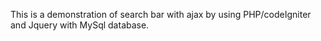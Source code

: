 This is a demonstration of search bar with ajax by using PHP/codeIgniter and Jquery with MySql database.